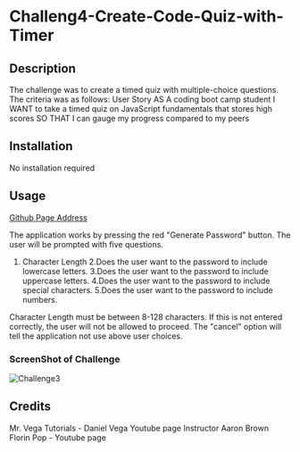 # Challeng4-Create-Code-Quiz-with-Timer

## Description
 The challenge was to create a timed quiz with multiple-choice questions. The criteria was as follows:
User Story
AS A coding boot camp student
I WANT to take a timed quiz on JavaScript fundamentals that stores high scores
SO THAT I can gauge my progress compared to my peers


  ## Installation
 No installation required

 ## Usage

[Github Page Address](https://tonyworldchanger.github.io/Challenge3-Password-Generator-JS-Improvements/)

 The application works by pressing the red "Generate Password" button. The user will be prompted with five questions. 
 1. Character Length
 2.Does the user want to the password to include lowercase letters.
 3.Does the user want to the password to include uppercase letters.
 4.Does the user want to the password to include special characters.
 5.Does the user want to the password to include numbers.

 Character Length must be between 8-128 characters. If this is not entered correctly, the user will not be allowed to proceed. The "cancel" option will tell the application not use above user choices. 

### ScreenShot of Challenge
![Challenge3](Assets/randompasswordapp01.png)


## Credits
Mr. Vega Tutorials - Daniel Vega Youtube page
Instructor Aaron Brown
Florin Pop - Youtube page 